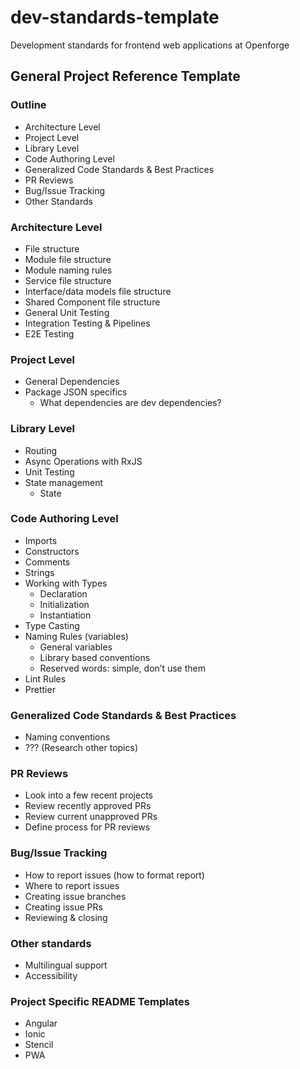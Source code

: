 # dev-standards-template
Development standards for frontend web applications at Openforge

## General Project Reference Template

### Outline
- Architecture Level
- Project Level
- Library Level
- Code Authoring Level
- Generalized Code Standards & Best Practices
- PR Reviews
- Bug/Issue Tracking
- Other Standards

### Architecture Level
- File structure
- Module file structure
- Module naming rules
- Service file structure
- Interface/data models file structure
- Shared Component file structure
- General Unit Testing
- Integration Testing & Pipelines
- E2E Testing

### Project Level
- General Dependencies
- Package JSON specifics
    - What dependencies are dev dependencies?

### Library Level
- Routing
- Async Operations with RxJS
- Unit Testing
- State management
    - State

### Code Authoring Level
- Imports
- Constructors
- Comments
- Strings
- Working with Types
    - Declaration
    - Initialization
    - Instantiation
- Type Casting
- Naming Rules (variables)
    - General variables
    - Library based conventions
    - Reserved words: simple, don’t use them
- Lint Rules
- Prettier

### Generalized Code Standards & Best Practices
- Naming conventions
- ??? (Research other topics)

### PR Reviews
- Look into a few recent projects
- Review recently approved PRs
- Review current unapproved PRs
- Define process for PR reviews

### Bug/Issue Tracking
- How to report issues (how to format report)
- Where to report issues
- Creating issue branches
- Creating issue PRs
- Reviewing & closing

### Other standards
- Multilingual support
- Accessibility

### Project Specific README Templates
- Angular
- Ionic
- Stencil
- PWA